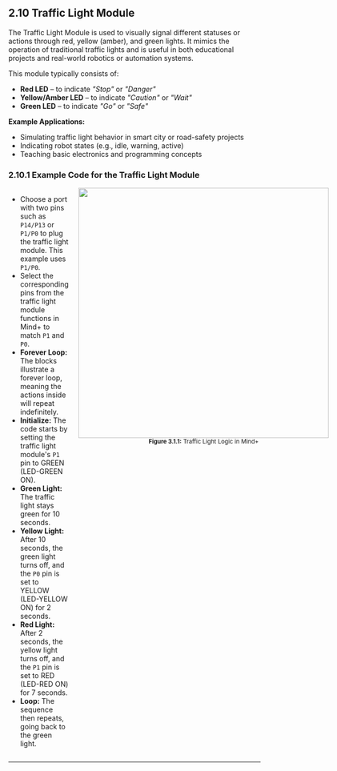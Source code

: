 ## 2.10 Traffic Light  Module

The Traffic Light Module is used to visually signal different statuses or actions through red, yellow (amber), and green lights. It mimics the operation of traditional traffic lights and is useful in both educational projects and real-world robotics or automation systems.

This module typically consists of:

- **Red LED** – to indicate *"Stop"* or *"Danger"*
- **Yellow/Amber LED** – to indicate *"Caution"* or *"Wait"*
- **Green LED** – to indicate *"Go"* or *"Safe"*

**Example Applications:**
- Simulating traffic light behavior in smart city or road-safety projects
- Indicating robot states (e.g., idle, warning, active)
- Teaching basic electronics and programming concepts

### 2.10.1 Example Code for the Traffic Light  Module

<div style="display: flex; align-items: flex-start; justify-content: space-between;"> 
  <div style="flex: 1; padding-right: 20px;">
    <ul>
      <li>Choose a port with two pins such as <code>P14/P13</code> or <code>P1/P0</code> to plug the traffic light module. This example uses <code>P1/P0</code>.</li>
      <li>Select the corresponding pins from the traffic light module functions in Mind+ to match <code>P1</code> and <code>P0</code>.</li>
      <li><b>Forever Loop:</b> The blocks illustrate a forever loop, meaning the actions inside will repeat indefinitely.</li>
      <li><b>Initialize:</b> The code starts by setting the traffic light module's <code>P1</code> pin to GREEN (LED-GREEN ON).</li>
      <li><b>Green Light:</b> The traffic light stays green for 10 seconds.</li>
      <li><b>Yellow Light:</b> After 10 seconds, the green light turns off, and the <code>P0</code> pin is set to YELLOW (LED-YELLOW ON) for 2 seconds.</li>
      <li><b>Red Light:</b> After 2 seconds, the yellow light turns off, and the <code>P1</code> pin is set to RED (LED-RED ON) for 7 seconds.</li>
      <li><b>Loop:</b> The sequence then repeats, going back to the green light.</li>
    </ul>
  </div>
  <div style="flex: 1; text-align: center;">
    <img src="/content/manual/images/24.png" width="500"/>
    <div><sub><b>Figure 3.1.1:</b> Traffic Light Logic in Mind+</sub></div>
  </div>
</div>

---